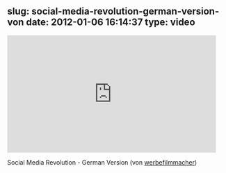 slug: social-media-revolution-german-version-von
date: 2012-01-06 16:14:37
type: video
---

<iframe width="480" height="270" src="http://www.youtube.com/embed/bKgQSkCIODE?fs=1&feature=oembed" frameborder="0" allowfullscreen></iframe>

Social Media Revolution - German Version (von [werbefilmmacher](http://www.youtube.com/watch?feature=player_embedded&v=bKgQSkCIODE))
